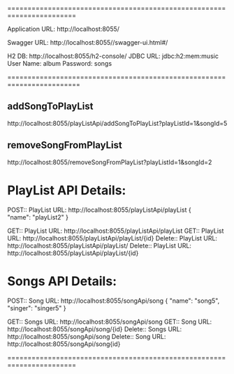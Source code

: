 =======================================================================

Application URL: http://localhost:8055/

Swagger URL: http://localhost:8055//swagger-ui.html#/

H2 DB: http://localhost:8055/h2-console/
JDBC URL: jdbc:h2:mem:music
User Name: album
Password: songs

========================================================================

addSongToPlayList
----------------
http://localhost:8055/playListApi/addSongToPlayList?playListId=1&songId=5

removeSongFromPlayList
-----------------------
http://localhost:8055/removeSongFromPlayList?playListId=1&songId=2


PlayList API Details:
===========================
POST:: PlayList  URL: http://localhost:8055/playListApi/playList
{  
  "name": "playList2" 
} 

GET:: PlayList   URL: http://localhost:8055/playListApi/playList
GET:: PlayList   URL: http://localhost:8055/playListApi/playList/{id}
Delete:: PlayList   URL: http://localhost:8055/playListApi/playList/
Delete:: PlayList   URL: http://localhost:8055/playListApi/playList/{id}


Songs API Details:
=======================
POST:: Song  URL: http://localhost:8055/songApi/song
{
  "name": "song5",
  "singer": "singer5"
}

GET:: Songs   URL: http://localhost:8055/songApi/song
GET:: Song   URL: http://localhost:8055/songApi/song/{id}
Delete:: Songs   URL: http://localhost:8055/songApi/song
Delete:: Song   URL: http://localhost:8055/songApi/song{id}

=======================================================================


